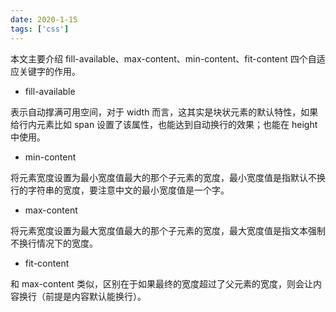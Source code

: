 ```yaml
---
date: 2020-1-15
tags: ['css']
---
```


本文主要介绍 fill-available、max-content、min-content、fit-content 四个自适应关键字的作用。

- fill-available

表示自动撑满可用空间，对于 width 而言，这其实是块状元素的默认特性，如果给行内元素比如 span 设置了该属性，也能达到自动换行的效果；也能在 height 中使用。

- min-content

将元素宽度设置为最小宽度值最大的那个子元素的宽度，最小宽度值是指默认不换行的字符串的宽度，要注意中文的最小宽度值是一个字。

- max-content

将元素宽度设置为最大宽度值最大的那个子元素的宽度，最大宽度值是指文本强制不换行情况下的宽度。

- fit-content

和 max-content 类似，区别在于如果最终的宽度超过了父元素的宽度，则会让内容换行（前提是内容默认能换行）。
